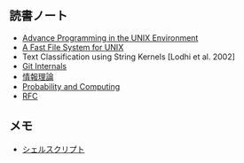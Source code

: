 ## 読書ノート

* [Advance Programming in the UNIX Environment](./apue)
* [A Fast File System for UNIX](./fastfilesystemforunix)
* Text Classification using String Kernels [Lodhi et al. 2002]
* [Git Internals](./git_internals)
* [情報理論](./informationtheory)
* [Probability and Computing](./probability)
* [RFC](./rfc)

## メモ

* [シェルスクリプト](scripts)
<!--stackedit_data:
eyJoaXN0b3J5IjpbLTE4MDk1OTMxODAsMTI3NzcyODYsLTMzNz
AzNzQ3NywtMTE4NDgzNzMyMyw3Mzk4MTQxMzgsLTExNTU4MjU1
MjksNjAzNDkwOTNdfQ==
-->
